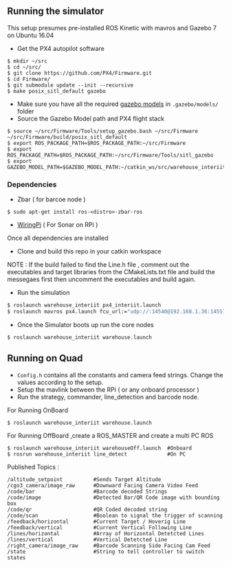 ## Running the simulator

This setup presumes pre-installed ROS Kinetic with mavros and Gazebo 7 on Ubuntu 16.04

- Get the PX4 autopilot software
``` 
$ mkdir ~/src
$ cd ~/src/
$ git clone https://github.com/PX4/Firmware.git
$ cd Firmware/
$ git submodule update --init --recursive
$ make posix_sitl_default gazebo
```
- Make sure you have all the required [gazebo models](http://machineawakening.blogspot.in/2015/05/how-to-download-all-gazebo-models.html) in ```.gazebo/models/``` folder
- Source the Gazebo Model path and PX4 flight stack
```
$ source ~/src/Firmware/Tools/setup_gazebo.bash ~/src/Firmware ~/src/Firmware/build/posix_sitl_default
$ export ROS_PACKAGE_PATH=$ROS_PACKAGE_PATH:~/src/Firmware
$ export ROS_PACKAGE_PATH=$ROS_PACKAGE_PATH:~/src/Firmware/Tools/sitl_gazebo
$ export GAZEBO_MODEL_PATH=$GAZEBO_MODEL_PATH:~/catkin_ws/src/warehouse_interiit/models
```
### Dependencies

- Zbar ( for barcoe node ) 

```$ sudo apt-get install ros-<distro>-zbar-ros```
- [WiringPi](http://wiringpi.com/download-and-install/) ( For Sonar on RPi )

Once all dependencies are installed 

- Clone and build this repo in your catkin workspace

NOTE : If the build failed to find the Line.h file , comment out the executables and target libraries from the CMakeLists.txt file and build the messegaes first then uncomment the executables and build again.

- Run the simulation
```bash
$ roslaunch warehouse_interiit px4_interiit.launch
$ roslaunch mavros px4.launch fcu_url:="udp://:14540@192.168.1.36:14557"
```
- Once the Simulator boots up run the core nodes

```$ roslaunch warehouse_interiit warehouse.launch```

## Running on Quad

- ```Config.h``` contains all the constants and camera feed strings. Change the values according to the setup.
- Setup the mavlink between the RPi ( or any onboard processor ) 
- Run the strategy, commander, line_detection and barcode node.

For Running OnBoard 
```
$ roslaunch warehouse_interiit warehouse.launch
```

For Running OffBoard ,create a ROS_MASTER and create a multi PC ROS

```
$ roslaunch warehouse_interiit warehouseOff.launch	#Onboard 
$ rosrun warehouse_interiit line_detect				#On PC
```

Published Topics :
```
/altitude_setpoint     		#Sends Target Altitude
/cgo3_camera/image_raw		#Downward Facing Camera Video Feed
/code/bar					#Barcode decoded Strings 
/code/image					#Detected Bar/QR Code image with bounding box
/code/qr					#QR Coded decoded string
/code/scan					#Boolean to signal the trigger of scanning	
/feedback/horizontal		#Current Target / Hoverig Line
/feedback/vertical			#Current Vertical Following Line
/lines/horizontal			#Array of Horizontal Detetcted Lines
/lines/vertical				#Vertical Detetcted Line 
/right_camera/image_raw		#Barcode Scanning Side Facing Cam Feed
/state						#String to tell controller to switch states
```


